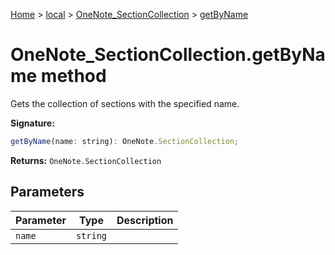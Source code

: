 [Home](./index) &gt; [local](local.md) &gt; [OneNote\_SectionCollection](local.onenote_sectioncollection.md) &gt; [getByName](local.onenote_sectioncollection.getbyname.md)

# OneNote\_SectionCollection.getByName method

Gets the collection of sections with the specified name.

**Signature:**
```javascript
getByName(name: string): OneNote.SectionCollection;
```
**Returns:** `OneNote.SectionCollection`

## Parameters

|  Parameter | Type | Description |
|  --- | --- | --- |
|  `name` | `string` |  |

